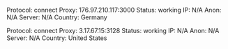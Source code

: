 Protocol: connect
Proxy: 176.97.210.117:3000
Status: working
IP: N/A
Anon: N/A
Server: N/A
Country: Germany

Protocol: connect
Proxy: 3.17.67.15:3128
Status: working
IP: N/A
Anon: N/A
Server: N/A
Country: United States

